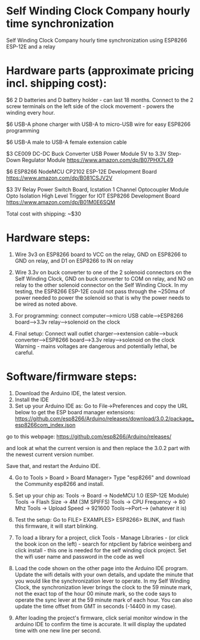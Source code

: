 # Self Winding Clock Company hourly time synchronization
Self Winding Clock Company hourly time synchronization using ESP8266 ESP-12E and a relay

# Hardware parts (approximate pricing incl. shipping cost):
$6 2 D batteries and D battery holder - can last 18 months.  Connect to the 2 screw terminals on the left side of the clock movement - powers the winding every hour. 

$6 USB-A phone charger with USB-A to micro-USB wire for easy ESP8266 programming

$6 USB-A male to USB-A female extension cable

$3 CE009 DC-DC Buck Converter USB Power Module 5V to 3.3V Step-Down Regulator Module https://www.amazon.com/dp/B07PHX7L49

$6 ESP8266 NodeMCU CP2102 ESP-12E Development Board https://www.amazon.com/dp/B081CSJV2V

$3 3V Relay Power Switch Board, Icstation 1 Channel Optocoupler Module Opto Isolation High Level Trigger for IOT ESP8266 Development Board https://www.amazon.com/dp/B01M0E6SQM

Total cost with shipping: ~$30

# Hardware steps:
1. Wire 3v3 on ESP8266 board to VCC on the relay, GND on ESP8266 to GND on relay, and D1 on ESP8266 to IN on relay

2. Wire 3.3v on buck converter to one of the 2 solenoid connectors on the Self Winding Clock, GND on buck converter to COM on relay, and NO on relay to the other solenoid connector on the Self Winding Clock.  In my testing, the ESP8266 ESP-12E could not pass through the ~250ma of power needed to power the solenoid so that is why the power needs to be wired as noted above.

3. For programming:  connect computer-->micro USB cable-->ESP8266 board-->3.3v relay-->solenoid on the clock

4. Final setup: Connect wall outlet charger-->extension cable-->buck converter-->ESP8266 board-->3.3v relay-->solenoid on the clock
Warning - mains voltages are dangerous and potentially lethal, be careful.


# Software/firmware steps:
1. Download the Arduino IDE, the latest version.
2. Install the IDE
3. Set up your Arduino IDE as: Go to File->Preferences and copy the URL below to get the ESP board manager extensions: https://github.com/esp8266/Arduino/releases/download/3.0.2/package_esp8266com_index.json

go to this webpage:
https://github.com/esp8266/Arduino/releases/

and look at what the current version is and then replace the 3.0.2 part with the newest current version number.

Save that, and restart the Arduino IDE.

4. Go to Tools > Board > Board Manager> Type "esp8266" and download the Community esp8266 and install.

5. Set up your chip as: Tools -> Board -> NodeMCU 1.0 (ESP-12E Module) 
Tools -> Flash Size -> 4M (3M SPIFFS) 
Tools -> CPU Frequency -> 80 Mhz 
Tools -> Upload Speed -> 921600 
Tools-->Port--> (whatever it is)

6. Test the setup:  Go to FILE> EXAMPLES> ESP8266> BLINK, and flash this firmware, it will start blinking.

7.  To load a library for a project, click Tools - Manage Libraries - (or click the book icon on the left) - search for ntpclient by fabrice weinberg and click install - this one is needed for the self winding clock project.  Set the wifi user name and password in the code as well

8. Load the code shown on the other page into the Arduino IDE program.  Update the wifi details with your own details, and update the minute that you would like the synchronization lever to operate.  In my Self Winding Clock, the synchronization lever brings the clock to the 59 minute mark, not the exact top of the hour 00 minute mark, so the code says to operate the sync lever at the 59 minute mark of each hour.  You can also update the time offset from GMT in seconds (-14400 in my case).

9. After loading the project's firmware, click serial monitor window in the arduino IDE to confirm the time is accurate.  It will display the updated time with one new line per second.
